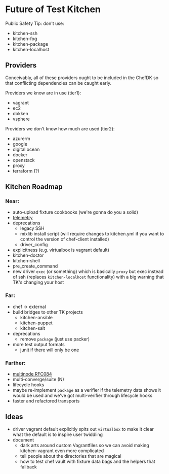 # Future of Test Kitchen

Public Safety Tip: don't use:

- kitchen-ssh
- kitchen-fog
- kitchen-package
- kitchen-localhost

## Providers

Conceivably, all of these providers ought to be included in the ChefDK so that conflicting dependencies can be caught early.

Providers we know are in use (tier1):

- vagrant
- ec2
- dokken
- vsphere

Providers we don't know how much are used (tier2):

- azurerm
- google
- digital ocean
- docker
- openstack
- proxy
- terraform (?)

## Kitchen Roadmap

### Near:

- auto-upload fixture cookbooks (we're gonna do you a solid)
- [telemetry](https://github.com/chef/chef-rfc/pull/270)
- deprecations
  - legacy SSH
  - mixlib install script (will require changes to kitchen.yml if you want to control the version of chef-client installed)
  - driver_config
- explicitness (e.g. virtualbox is vagrant default)
- kitchen-doctor
- kitchen-shell
- pre_create_command
- new driver `exec` (or something) which is basically `proxy` but exec instead of ssh (replaces `kitchen-localhost` functionality) with a big warning that TK's changing your host

### Far:

- chef -> external
- build bridges to other TK projects
  - kitchen-ansible
  - kitchen-puppet
  - kitchen-salt
- deprecations
  - remove `package` (just use packer)
- more test output formats
  - junit if there will only be one

### Farther:

- [multinode RFC084](https://github.com/chef/chef-rfc/blob/master/rfc084-test-kitchen-multi.md)
- multi-converge/suite (N)
- lifecycle hooks
- maybe re-implement `package` as a verifier if the telemetry data shows it would be used and we've got multi-verifier through lifecycle hooks
- faster and refactored transports

## Ideas

- driver vagrant default explicitly spits out `virtualbox` to make it clear what the default is to inspire user twiddling
- document
  - dark arts around custom Vagrantfiles so we can avoid making kitchen-vagrant even more complicated
  - tell people about the directories that are magical
  - how to test chef vault with fixture data bags and the helpers that fallback

